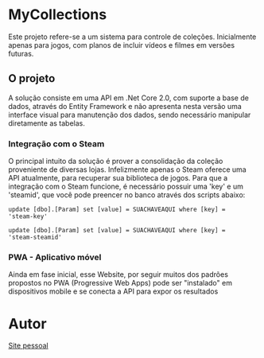 # MyCollections

Este projeto refere-se a um sistema para controle de coleções. Inicialmente apenas para jogos, com planos de incluir vídeos e filmes em versões futuras.

## O projeto

A solução consiste em uma API em .Net Core 2.0, com suporte a base de dados, através do Entity Framework e não apresenta nesta versão uma interface visual para manutenção dos dados, sendo necessário manipular diretamente as tabelas.

### Integração com o Steam

O principal intuito da solução é prover a consolidação da coleção proveniente de diversas lojas. Infelizmente apenas o Steam oferece uma API atualmente, para recuperar sua biblioteca de jogos. Para que a integração com o Steam funcione, é necessário possuir uma 'key' e um 'steamid', que você pode preencer no banco através dos scripts abaixo:

<code>update [dbo].[Param] set [value] = SUACHAVEAQUI where [key] = 'steam-key'</code>

<code>update [dbo].[Param] set [value] = SUACHAVEAQUI where [key] = 'steam-steamid'</code>

### PWA - Aplicativo móvel

Ainda em fase inicial, esse Website, por seguir muitos dos padrões propostos no PWA (Progressive Web Apps) pode ser "instalado" em dispositivos mobile e se conecta a API para expor os resultados

# Autor

[Site pessoal](http://paulorobertoelias.com.br)
